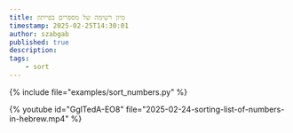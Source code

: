 ```yaml
---
title: מיון רשימה של מספרים בפייתון
timestamp: 2025-02-25T14:30:01
author: szabgab
published: true
description:
tags:
    - sort
---
```


{% include file="examples/sort_numbers.py" %}

{% youtube id="GglTedA-EO8" file="2025-02-24-sorting-list-of-numbers-in-hebrew.mp4" %}

